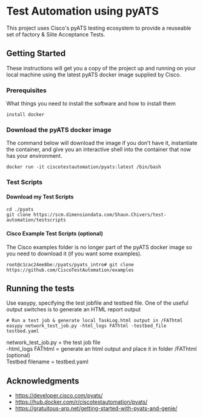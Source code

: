 # Test Automation using pyATS
This project uses Cisco's pyATS testing ecosystem to provide a reuseable set of factory & Siite Acceptance Tests.

## Getting Started
These instructions will get you a copy of the project up and running on your local machine using the latest pyATS docker image supplied by Cisco.

### Prerequisites

What things you need to install the software and how to install them

```
install docker
```

### Download the pyATS docker image
The command below will download the image if you don’t have it, instantiate the container, and give you an interactive shell into the container that now has your environment.
```
docker run -it ciscotestautomation/pyats:latest /bin/bash
```

### Test Scripts
#### Download my Test Scripts
```
cd ./pyats
git clone https://scm.dimensiondata.com/Shaun.Chivers/test-automation/testscripts 
```

#### Cisco Example Test Scripts (optional)
The Cisco examples folder is no longer part of the pyATS docker image so you need to download it (if you want some examples).
```
root@c1cac24ee8be:/pyats/pyats_intro# git clone https://github.com/CiscoTestAutomation/examples
```

## Running the tests
Use easypy, specifying the test jobfile and testbed file. One of the useful output switches is to generate an HTML report output
```
# Run a test job & generate local TaskLog.html output in /FAThtml
easypy network_test_job.py -html_logs FAThtml -testbed_file testbed.yaml
```
network_test_job.py = the test job file <br />
-html_logs FAThtml = generate an html output and place it in folder /FAThtml (optional) <br />
Testbed filename = testbed.yaml <br />

## Acknowledgments

* https://developer.cisco.com/pyats/
* https://hub.docker.com/r/ciscotestautomation/pyats/
* https://gratuitous-arp.net/getting-started-with-pyats-and-genie/
